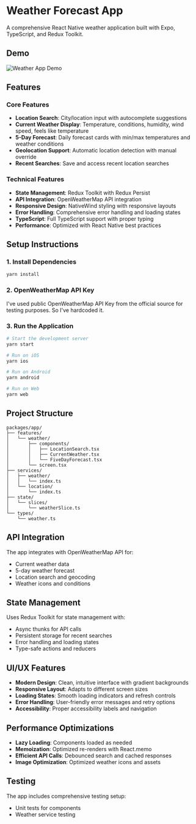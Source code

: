 # Weather Forecast App

A comprehensive React Native weather application built with Expo, TypeScript, and Redux Toolkit.

## Demo

![Weather App Demo](assets/demo/demo.gif)

## Features

### Core Features

- **Location Search**: City/location input with autocomplete suggestions
- **Current Weather Display**: Temperature, conditions, humidity, wind speed, feels like temperature
- **5-Day Forecast**: Daily forecast cards with min/max temperatures and weather conditions
- **Geolocation Support**: Automatic location detection with manual override
- **Recent Searches**: Save and access recent location searches

### Technical Features

- **State Management**: Redux Toolkit with Redux Persist
- **API Integration**: OpenWeatherMap API integration
- **Responsive Design**: NativeWind styling with responsive layouts
- **Error Handling**: Comprehensive error handling and loading states
- **TypeScript**: Full TypeScript support with proper typing
- **Performance**: Optimized with React Native best practices

## Setup Instructions

### 1. Install Dependencies

```bash
yarn install
```

### 2. OpenWeatherMap API Key

I've used public OpenWeatherMap API Key from the official source for testing purposes.
So I've hardcoded it.

### 3. Run the Application

```bash
# Start the development server
yarn start

# Run on iOS
yarn ios

# Run on Android
yarn android

# Run on Web
yarn web
```

## Project Structure

```
packages/app/
├── features/
│   └── weather/
│       ├── components/
│       │   ├── LocationSearch.tsx
│       │   ├── CurrentWeather.tsx
│       │   └── FiveDayForecast.tsx
│       └── screen.tsx
├── services/
│   ├── weather/
│   │   └── index.ts
│   └── location/
│       └── index.ts
├── state/
│   └── slices/
│       └── weatherSlice.ts
└── types/
    └── weather.ts
```

## API Integration

The app integrates with OpenWeatherMap API for:

- Current weather data
- 5-day weather forecast
- Location search and geocoding
- Weather icons and conditions

## State Management

Uses Redux Toolkit for state management with:

- Async thunks for API calls
- Persistent storage for recent searches
- Error handling and loading states
- Type-safe actions and reducers

## UI/UX Features

- **Modern Design**: Clean, intuitive interface with gradient backgrounds
- **Responsive Layout**: Adapts to different screen sizes
- **Loading States**: Smooth loading indicators and refresh controls
- **Error Handling**: User-friendly error messages and retry options
- **Accessibility**: Proper accessibility labels and navigation

## Performance Optimizations

- **Lazy Loading**: Components loaded as needed
- **Memoization**: Optimized re-renders with React.memo
- **Efficient API Calls**: Debounced search and cached responses
- **Image Optimization**: Optimized weather icons and assets

## Testing

The app includes comprehensive testing setup:

- Unit tests for components
- Weather service testing
